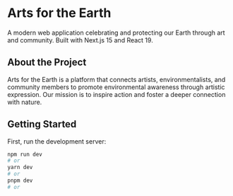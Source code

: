 # Arts for the Earth

A modern web application celebrating and protecting our Earth through art and community. Built with Next.js 15 and React 19.

## About the Project

Arts for the Earth is a platform that connects artists, environmentalists, and community members to promote environmental awareness through artistic expression. Our mission is to inspire action and foster a deeper connection with nature.

## Getting Started

First, run the development server:

```bash
npm run dev
# or
yarn dev
# or
pnpm dev
# or
